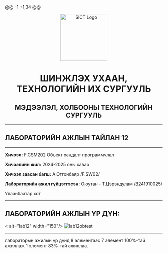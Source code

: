 @@ -1 +1,34 @@

<p align="center">

  <img src="https://www.must.edu.mn/media/uploads/2022/08/10/image-20220810124218-2.png" alt="SICT Logo" width="150"/>

</p>

<h1 align="center">ШИНЖЛЭХ УХААН, ТЕХНОЛОГИЙН ИХ СУРГУУЛЬ</h1>

<h2 align="center">МЭДЭЭЛЭЛ, ХОЛБООНЫ ТЕХНОЛОГИЙН СУРГУУЛЬ</h2>


---


## ЛАБОРАТОРИЙН АЖЛЫН ТАЙЛАН 12


---


**Хичээл:** F.CSM202 Объект хандалт программчлал  

**Хичээлийн жил:** 2024-2025 оны хавар  


**Хичээл заасан багш:** А.Отгонбаяр /F.SW02/  

**Лабораторийн ажил гүйцэтгэсэн:** Оюутан - Т.Цэрэндулам /B241910025/  


<p align="center">

 Улаанбаатар хот  

</p>

---

## ЛАБОРАТОРИЙН АЖЛЫН ҮР ДҮН:

<p align="center">


  < alt="lab12" width="150"/>
 ![lab12obtest](https://github.com/user-attachments/assets/558addd4-eb5e-4754-9d0b-bc4929d30cc3)


</p>

---

 лабораторын ажилын үр дүнд 8 элементээс 7 элемент 100%-тай ажиллаж 1 элемент 83%-тай ажиллаа. 




